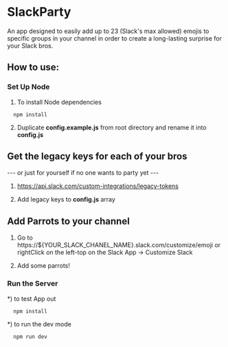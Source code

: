 # SlackParty

An app designed to easily add up to 23 (Slack's max allowed) emojis to specific groups in your channel in order to create a long-lasting surprise for your Slack bros.

## How to use:

### Set Up Node
1) To install Node dependencies
```
  npm install
```

2) Duplicate **config.example.js** from root directory and rename it into **config.js**


## Get the legacy keys for each of your bros
--- or just for yourself if no one wants to party yet ---

1) https://api.slack.com/custom-integrations/legacy-tokens

2) Add legacy keys to **config.js** array

## Add Parrots to your channel ##

1) Go to https://${YOUR_SLACK_CHANEL_NAME}.slack.com/customize/emoji or rightClick on the left-top on the Slack App -> Customize Slack

2) Add some parrots!

### Run the Server ###

*) to test App out
```
  npm install
```
*) to run the dev mode
```
  npm run dev
```
